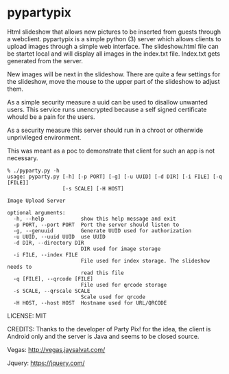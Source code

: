 # pypartypix
Html slideshow that allows new pictures to be inserted from guests through a webclient.
pypartypix is a simple python (3) server which allows clients to upload images through a simple web interface.
The slideshow.html file can be startet local and will display all images in the index.txt file.
Index.txt gets generated from the server.

New images will be next in the slideshow. There are quite a few settings for the slideshow, move the mouse to the upper part of the slideshow to adjust them.

As a simple security measure a uuid can be used to disallow unwanted users.
This service runs unencrypted because a self signed certificate whould be a pain for the users.

As a security measure this server should run in a chroot or otherwide unprivileged environment.

This was meant as a poc to demonstrate that client for such an app is not necessary.
```
% ./pyparty.py -h
usage: pyparty.py [-h] [-p PORT] [-g] [-u UUID] [-d DIR] [-i FILE] [-q [FILE]]
                  [-s SCALE] [-H HOST]

Image Upload Server

optional arguments:
  -h, --help            show this help message and exit
  -p PORT, --port PORT  Port the server should listen to
  -g, --genuuid         Generate UUID used for authorization
  -u UUID, --uuid UUID  use UUID
  -d DIR, --directory DIR
                        DIR used for image storage
  -i FILE, --index FILE
                        File used for index storage. The slideshow needs to
                        read this file
  -q [FILE], --qrcode [FILE]
                        File used for qrcode storage
  -s SCALE, --qrscale SCALE
                        Scale used for qrcode
  -H HOST, --host HOST  Hostname used for URL/QRCODE
```

LICENSE:
MIT

CREDITS:
Thanks to the developer of Party Pix! for the idea, the client is Android only and the server is Java and seems to be closed source.

Vegas:
http://vegas.jaysalvat.com/

Jquery:
https://jquery.com/
